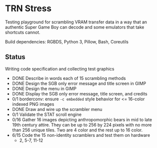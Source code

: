 TRN Stress
==========

Testing playground for scrambling VRAM transfer data in a way that
an authentic Super Game Boy can decode and some emulators that take
shortcuts cannot.

Build dependencies: RGBDS, Python 3, Pillow, Bash, Coreutils

Status
------

Writing code specification and collecting test graphics

- DONE Describe in words each of 15 scrambling methods
- DONE Design the SGB only error message and title screen in GIMP
- DONE Design the menu in GIMP
- DONE Display the SGB only error message, title screen, and credits
- 0/1 borderconv: ensure `-c embedded` style behavior for <= 16-color
  indexed PNG images
- DONE Draw and wire up the scrambler menu
- 0/1 Validate the STAT scroll engine
- 0/16 Gather 16 images depicting anthropomorphic bears in mid to
  late 19th century attire.  They can be up to 256 by 224 pixels with
  no more than 256 unique tiles.  Two are 4 color and the rest up to
  16 color.
- 6/15 Code the 15 non-identity scramblers and test them on hardware
    - 2, 5-7, 11-12
